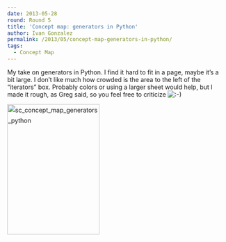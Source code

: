 ```yaml
---
date: 2013-05-28
round: Round 5
title: 'Concept map: generators in Python'
author: Ivan Gonzalez
permalink: /2013/05/concept-map-generators-in-python/
tags:
  - Concept Map
---
```

My take on generators in Python. I find it hard to fit in a page, maybe it&#8217;s a bit large. I don&#8217;t like much how crowded is the area to the left of the &#8220;iterators&#8221; box. Probably colors or using a larger sheet would help, but I made it rough, as Greg said, so you feel free to criticize <img src="http://localhost:8080/wp-includes/images/smilies/icon_smile.gif" alt=":-)" class="wp-smiley" />

<a style="line-height: 24px;" href="/training-course/uploads/2013/05/sc_concept_map_generators_python.jpg"><img class="alignnone size-medium wp-image-2865" alt="sc_concept_map_generators_python" src="/training-course/uploads/2013/05/sc_concept_map_generators_python-212x300.jpg" width="212" height="300" /></a>
